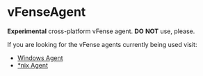 vFenseAgent
===========

**Experimental** cross-platform vFense agent. **DO** **NOT** use, please.

If you are looking for the vFense agents currently being used visit:

* <a href="https://github.com/vFense/vFenseAgent-win">Windows Agent</a>
* <a href="https://github.com/vFense/vFenseAgent-nix">*nix Agent</a>
